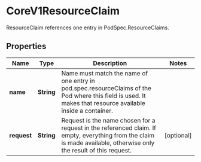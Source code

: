

# CoreV1ResourceClaim

ResourceClaim references one entry in PodSpec.ResourceClaims.
## Properties

Name | Type | Description | Notes
------------ | ------------- | ------------- | -------------
**name** | **String** | Name must match the name of one entry in pod.spec.resourceClaims of the Pod where this field is used. It makes that resource available inside a container. | 
**request** | **String** | Request is the name chosen for a request in the referenced claim. If empty, everything from the claim is made available, otherwise only the result of this request. |  [optional]



